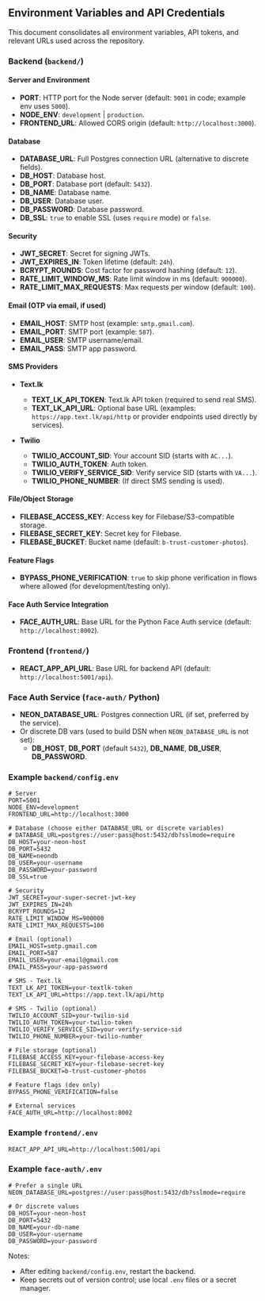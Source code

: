 ## Environment Variables and API Credentials

This document consolidates all environment variables, API tokens, and relevant URLs used across the repository.

### Backend (`backend/`)

#### Server and Environment
- **PORT**: HTTP port for the Node server (default: `5001` in code; example env uses `5000`).
- **NODE_ENV**: `development` | `production`.
- **FRONTEND_URL**: Allowed CORS origin (default: `http://localhost:3000`).

#### Database
- **DATABASE_URL**: Full Postgres connection URL (alternative to discrete fields).
- **DB_HOST**: Database host.
- **DB_PORT**: Database port (default: `5432`).
- **DB_NAME**: Database name.
- **DB_USER**: Database user.
- **DB_PASSWORD**: Database password.
- **DB_SSL**: `true` to enable SSL (uses `require` mode) or `false`.

#### Security
- **JWT_SECRET**: Secret for signing JWTs.
- **JWT_EXPIRES_IN**: Token lifetime (default: `24h`).
- **BCRYPT_ROUNDS**: Cost factor for password hashing (default: `12`).
- **RATE_LIMIT_WINDOW_MS**: Rate limit window in ms (default: `900000`).
- **RATE_LIMIT_MAX_REQUESTS**: Max requests per window (default: `100`).

#### Email (OTP via email, if used)

- **EMAIL_HOST**: SMTP host (example: `smtp.gmail.com`).
- **EMAIL_PORT**: SMTP port (example: `587`).
- **EMAIL_USER**: SMTP username/email.
- **EMAIL_PASS**: SMTP app password.

#### SMS Providers
- **Text.lk**
  - **TEXT_LK_API_TOKEN**: Text.lk API token (required to send real SMS).
  - **TEXT_LK_API_URL**: Optional base URL (examples: `https://app.text.lk/api/http` or provider endpoints used directly by services).

- **Twilio**
  - **TWILIO_ACCOUNT_SID**: Your account SID (starts with `AC...`).
  - **TWILIO_AUTH_TOKEN**: Auth token.
  - **TWILIO_VERIFY_SERVICE_SID**: Verify service SID (starts with `VA...`).
  - **TWILIO_PHONE_NUMBER**: (If direct SMS sending is used).

#### File/Object Storage
- **FILEBASE_ACCESS_KEY**: Access key for Filebase/S3-compatible storage.
- **FILEBASE_SECRET_KEY**: Secret key for Filebase.
- **FILEBASE_BUCKET**: Bucket name (default: `b-trust-customer-photos`).

#### Feature Flags
- **BYPASS_PHONE_VERIFICATION**: `true` to skip phone verification in flows where allowed (for development/testing only).

#### Face Auth Service Integration
- **FACE_AUTH_URL**: Base URL for the Python Face Auth service (default: `http://localhost:8002`).

### Frontend (`frontend/`)
- **REACT_APP_API_URL**: Base URL for backend API (default: `http://localhost:5001/api`).

### Face Auth Service (`face-auth/` Python)
- **NEON_DATABASE_URL**: Postgres connection URL (if set, preferred by the service).
- Or discrete DB vars (used to build DSN when `NEON_DATABASE_URL` is not set):
  - **DB_HOST**, **DB_PORT** (default `5432`), **DB_NAME**, **DB_USER**, **DB_PASSWORD**.

### Example `backend/config.env`
```env
# Server
PORT=5001
NODE_ENV=development
FRONTEND_URL=http://localhost:3000

# Database (choose either DATABASE_URL or discrete variables)
# DATABASE_URL=postgres://user:pass@host:5432/db?sslmode=require
DB_HOST=your-neon-host
DB_PORT=5432
DB_NAME=neondb
DB_USER=your-username
DB_PASSWORD=your-password
DB_SSL=true

# Security
JWT_SECRET=your-super-secret-jwt-key
JWT_EXPIRES_IN=24h
BCRYPT_ROUNDS=12
RATE_LIMIT_WINDOW_MS=900000
RATE_LIMIT_MAX_REQUESTS=100

# Email (optional)
EMAIL_HOST=smtp.gmail.com
EMAIL_PORT=587
EMAIL_USER=your-email@gmail.com
EMAIL_PASS=your-app-password

# SMS - Text.lk
TEXT_LK_API_TOKEN=your-textlk-token
TEXT_LK_API_URL=https://app.text.lk/api/http

# SMS - Twilio (optional)
TWILIO_ACCOUNT_SID=your-twilio-sid
TWILIO_AUTH_TOKEN=your-twilio-token
TWILIO_VERIFY_SERVICE_SID=your-verify-service-sid
TWILIO_PHONE_NUMBER=your-twilio-number

# File storage (optional)
FILEBASE_ACCESS_KEY=your-filebase-access-key
FILEBASE_SECRET_KEY=your-filebase-secret-key
FILEBASE_BUCKET=b-trust-customer-photos

# Feature flags (dev only)
BYPASS_PHONE_VERIFICATION=false

# External services
FACE_AUTH_URL=http://localhost:8002
```

### Example `frontend/.env`
```env
REACT_APP_API_URL=http://localhost:5001/api
```

### Example `face-auth/.env`
```env
# Prefer a single URL
NEON_DATABASE_URL=postgres://user:pass@host:5432/db?sslmode=require

# Or discrete values
DB_HOST=your-neon-host
DB_PORT=5432
DB_NAME=your-db-name
DB_USER=your-username
DB_PASSWORD=your-password
```

Notes:
- After editing `backend/config.env`, restart the backend.
- Keep secrets out of version control; use local `.env` files or a secret manager.









